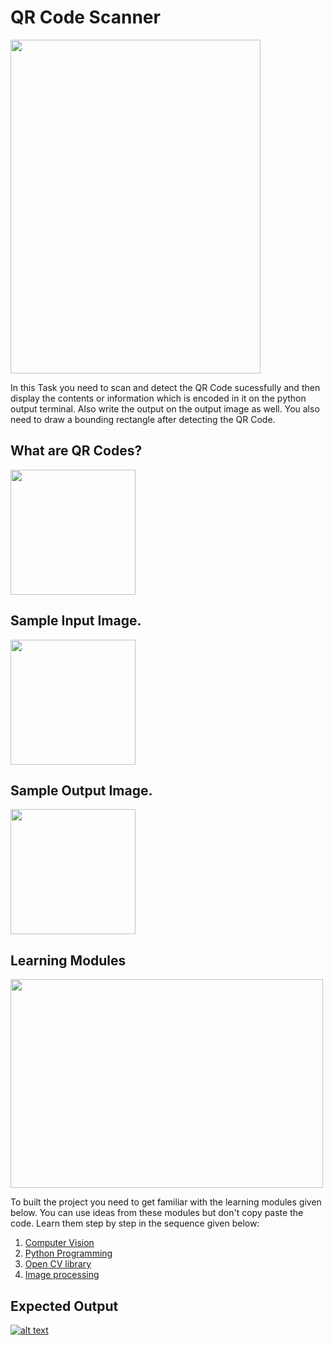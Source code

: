 # QR Code Scanner

<img align = "center" width = "400" height = "534" src = "https://github.com/varun7860/Artificial-Intelligence/blob/main/Image%20Processing/QR%20Code%20Scanner/Assets/QR%20Code.jpg">

In this Task you need to scan and detect the QR Code sucessfully and then display the contents or information which
is encoded in it on the python output terminal. Also write the output on the output image as well. You also need to draw 
a bounding rectangle after detecting the QR Code.

## What are QR Codes?

<img align = "center" width = "200" height = "200" src = "">

## Sample Input Image.

<img align = "center" width = "200" height = "200" src = "">

## Sample Output Image.

<img align = "center" width = "200" height = "200" src = "">

## Learning Modules

<img align="center" width="500" height="334" src="https://github.com/varun7860/Artificial-Intelligence/blob/main/Image%20Processing/Dino%20T-Rex%20Game%20Using%20Gesture%20Recognition/Assets/Learning%20Modules.jpg">

To built the project you need to get familiar with the learning modules given below. You can use ideas from these modules but don't copy paste the code.
Learn them step by step in the sequence given below:

1. [Computer Vision](https://tryolabs.com/resources/introductory-guide-computer-vision/)
2. [Python Programming](https://www.w3schools.com/python/)
3. [Open CV library](https://www.geeksforgeeks.org/opencv-python-tutorial/)
4. [Image processing](https://en.wikipedia.org/wiki/Digital_image_processing)

## Expected Output
[![alt text][1]][2]

[1]: https://github.com/varun7860/Artificial-Intelligence/blob/main/Image%20Processing/Dino%20T-Rex%20Game%20Using%20Gesture%20Recognition/Assets/Output.png
[2]: https://youtu.be/6qf6tvbE4x0

